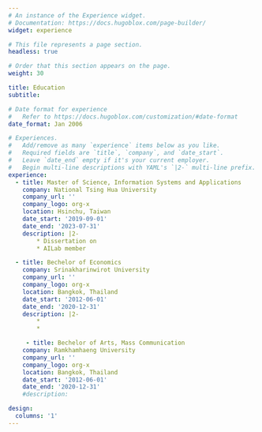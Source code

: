 ```yaml
---
# An instance of the Experience widget.
# Documentation: https://docs.hugoblox.com/page-builder/
widget: experience

# This file represents a page section.
headless: true

# Order that this section appears on the page.
weight: 30

title: Education
subtitle:

# Date format for experience
#   Refer to https://docs.hugoblox.com/customization/#date-format
date_format: Jan 2006

# Experiences.
#   Add/remove as many `experience` items below as you like.
#   Required fields are `title`, `company`, and `date_start`.
#   Leave `date_end` empty if it's your current employer.
#   Begin multi-line descriptions with YAML's `|2-` multi-line prefix.
experience:
  - title: Master of Science, Information Systems and Applications
    company: National Tsing Hua University
    company_url: ''
    company_logo: org-x
    location: Hsinchu, Taiwan
    date_start: '2019-09-01'
    date_end: '2023-07-31'
    description: |2-
        * Dissertation on 
        * AILab member

  - title: Bechelor of Economics
    company: Srinakharinwirot University
    company_url: ''
    company_logo: org-x
    location: Bangkok, Thailand
    date_start: '2012-06-01'
    date_end: '2020-12-31'
    description: |2-
        *
        * 

     - title: Bechelor of Arts, Mass Communication
    company: Ramkhamhaeng University
    company_url: ''
    company_logo: org-x
    location: Bangkok, Thailand
    date_start: '2012-06-01'
    date_end: '2020-12-31'
    #description: 

design:
  columns: '1'
---
```

